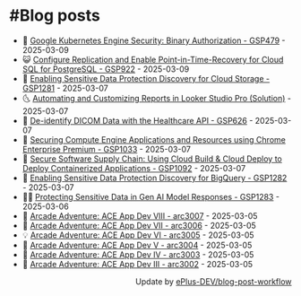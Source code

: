 # #Blog posts
<!-- BLOG-POST-LIST:START -->
- 🧰 [Google Kubernetes Engine Security: Binary Authorization - GSP479](https://eplus.dev/google-kubernetes-engine-security-binary-authorization-gsp479) - 2025-03-09
- 😺 [Configure Replication and Enable Point-in-Time-Recovery for Cloud SQL for PostgreSQL  - GSP922](https://eplus.dev/configure-replication-and-enable-point-in-time-recovery-for-cloud-sql-for-postgresql-gsp922) - 2025-03-09
- 🗽 [Enabling Sensitive Data Protection Discovery for Cloud Storage - GSP1281](https://eplus.dev/enabling-sensitive-data-protection-discovery-for-cloud-storage-gsp1281) - 2025-03-07
- 🌜 [Automating and Customizing Reports in Looker Studio Pro &lpar;Solution&rpar;](https://eplus.dev/automating-and-customizing-reports-in-looker-studio-pro-solution) - 2025-03-07
- 📝 [De-identify DICOM Data with the Healthcare API - GSP626](https://eplus.dev/de-identify-dicom-data-with-the-healthcare-api-gsp626) - 2025-03-07
- 🚀 [Securing Compute Engine Applications and Resources using Chrome Enterprise Premium - GSP1033](https://eplus.dev/securing-compute-engine-applications-and-resources-using-chrome-enterprise-premium-gsp1033) - 2025-03-07
- 💼 [Secure Software Supply Chain: Using Cloud Build &amp; Cloud Deploy to Deploy Containerized Applications - GSP1092](https://eplus.dev/secure-software-supply-chain-using-cloud-build-and-cloud-deploy-to-deploy-containerized-applications-gsp1092) - 2025-03-07
- 🦣 [Enabling Sensitive Data Protection Discovery for BigQuery - GSP1282](https://eplus.dev/enabling-sensitive-data-protection-discovery-for-bigquery-gsp1282) - 2025-03-07
- 👨‍🏫 [Protecting Sensitive Data in Gen AI Model Responses - GSP1283](https://eplus.dev/protecting-sensitive-data-in-gen-ai-model-responses-gsp1283) - 2025-03-06
- 🔭 [Arcade Adventure: ACE App Dev VIII - arc3007](https://eplus.dev/arcade-adventure-ace-app-dev-viii-arc3007) - 2025-03-05
- 🤡 [Arcade Adventure: ACE App Dev VII - arc3006](https://eplus.dev/arcade-adventure-ace-app-dev-vii-arc3006) - 2025-03-05
- 💡 [Arcade Adventure: ACE App Dev VI - arc3005](https://eplus.dev/arcade-adventure-ace-app-dev-vi-arc3005) - 2025-03-05
- 🦣 [Arcade Adventure: ACE App Dev V - arc3004](https://eplus.dev/arcade-adventure-ace-app-dev-v-arc3004) - 2025-03-05
- 💪 [Arcade Adventure: ACE App Dev IV - arc3003](https://eplus.dev/arcade-adventure-ace-app-dev-iv-arc3003) - 2025-03-05
- 🤡 [Arcade Adventure: ACE App Dev III - arc3002](https://eplus.dev/arcade-adventure-ace-app-dev-iii-arc3002) - 2025-03-05<!-- BLOG-POST-LIST:END -->
<div align="right">
  Update by <a target="_blank"
    href="https://github.com/ePlus-DEV/blog-post-workflow">ePlus-DEV/blog-post-workflow</a>
</div>
